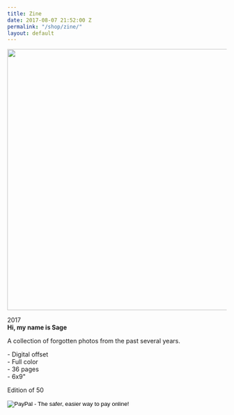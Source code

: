 ```yaml
---
title: Zine
date: 2017-08-07 21:52:00 Z
permalink: "/shop/zine/"
layout: default
---
```


<div class="info v-center">
<img src="/uploads/sb-zine-2017.jpg" width="600">
<p>2017<br><strong>Hi, my name is Sage</strong></p>
<p>A collection of forgotten photos from the past several years.</p>

<p>- Digital offset<br>
- Full color<br>
- 36 pages<br>
- 6x9"</p>

<p>Edition of 50</p>

  <form action="https://www.paypal.com/cgi-bin/webscr" method="post" target="_top">
<input type="hidden" name="cmd" value="_s-xclick">
<input type="hidden" name="hosted_button_id" value="5Y4FX63FC36JE">
<input type="image" src="https://www.paypalobjects.com/en_US/i/btn/btn_buynow_LG.gif" border="0" name="submit" alt="PayPal - The safer, easier way to pay online!">
<img alt="" border="0" src="https://www.paypalobjects.com/en_US/i/scr/pixel.gif" width="1" height="1">
</form>

</div>
